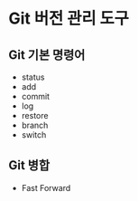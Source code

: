 # Git 버전 관리 도구
## Git 기본 명령어

- status
- add
- commit
- log
- restore
- branch
- switch

## Git 병합
- Fast Forward